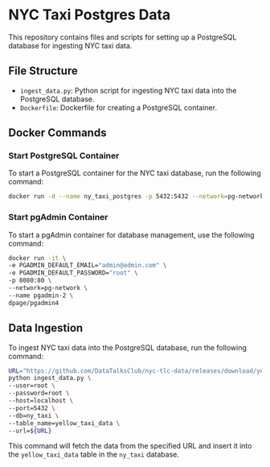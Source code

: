 # NYC Taxi Postgres Data

This repository contains files and scripts for setting up a PostgreSQL database for ingesting NYC taxi data.

## File Structure

- `ingest_data.py`: Python script for ingesting NYC taxi data into the PostgreSQL database.
- `Dockerfile`: Dockerfile for creating a PostgreSQL container.

## Docker Commands

### Start PostgreSQL Container

To start a PostgreSQL container for the NYC taxi database, run the following command:

```bash
docker run -d --name ny_taxi_postgres -p 5432:5432 --network=pg-network -v C:\\Users\\hanna\\Desktop\\data-engineering-zoomcamp\\2_docker_sql\\ny_taxi_postgres_data:/var/lib/postgresql/data ny_taxi_postgres
```

### Start pgAdmin Container

To start a pgAdmin container for database management, use the following command:

```bash
docker run -it \
-e PGADMIN_DEFAULT_EMAIL="admin@admin.com" \
-e PGADMIN_DEFAULT_PASSWORD="root" \
-p 8080:80 \
--network=pg-network \
--name pgadmin-2 \
dpage/pgadmin4
```

## Data Ingestion

To ingest NYC taxi data into the PostgreSQL database, run the following command:

```bash
URL="https://github.com/DataTalksClub/nyc-tlc-data/releases/download/yellow/yellow_tripdata_2021-01.csv.gz"
python ingest_data.py \
--user=root \
--password=root \
--host=localhost \
--port=5432 \
--db=ny_taxi \
--table_name=yellow_taxi_data \
--url=${URL}
```

This command will fetch the data from the specified URL and insert it into the `yellow_taxi_data` table in the `ny_taxi` database.
